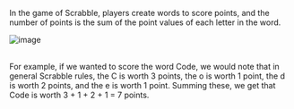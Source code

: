 In the game of Scrabble, players create words to score points, and the number of points is the sum of the point values of each letter in the word.<br>

![image](https://github.com/QickTM/CS50-CS-Introductory/assets/77444347/d5ac6979-ebd7-4750-a5e8-8eafab91a4a9)

<br>For example, if we wanted to score the word Code, we would note that in general Scrabble rules, the C is worth 3 points, the o is worth 1 point, the d is worth 2 points, and the e is worth 1 point. Summing these, we get that Code is worth 3 + 1 + 2 + 1 = 7 points.
